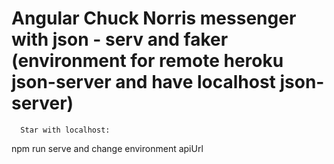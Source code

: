 # Angular Chuck Norris messenger with json - serv and faker (environment for remote heroku json-server and have localhost json-server)  

      Star with localhost:
npm run serve and change environment apiUrl 
